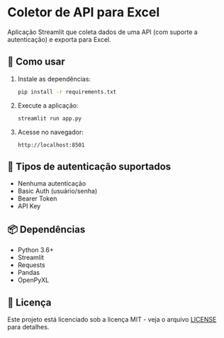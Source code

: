 # Coletor de API para Excel

Aplicação Streamlit que coleta dados de uma API (com suporte a autenticação) e exporta para Excel.

## 🚀 Como usar

1. Instale as dependências:
   ```bash
   pip install -r requirements.txt
   ```

2. Execute a aplicação:
   ```bash
   streamlit run app.py
   ```

3. Acesse no navegador:
   ```
   http://localhost:8501
   ```

## 🔐 Tipos de autenticação suportados
- Nenhuma autenticação
- Basic Auth (usuário/senha)
- Bearer Token
- API Key

## 📦 Dependências
- Python 3.6+
- Streamlit
- Requests
- Pandas
- OpenPyXL

## 📄 Licença
Este projeto está licenciado sob a licença MIT - veja o arquivo [LICENSE](LICENSE) para detalhes.